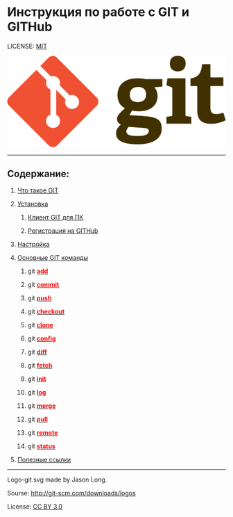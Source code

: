 # Инструкция по работе с GIT и GITHub


LICENSE: [MIT](./license.md)

![logo_git](./upload/Logo_git.svg)

---

## Содержание:

1. [Что такое GIT](./Whats_it_GIT.md)

2. [Установка](./Installation.md)

   1. [Клиент GIT для ПК](./Client_GIT.md)

   2. [Регистрация на GITHub](./Registration.md)

3. [Настройка](./Configuration.md)

4. [Основные GIT команды](./Commands.md)

   1. git [<span style="color:red">**add**</span>](./add.md)
   
   2. git [<span style="color:red">**commit**</span>](./commit.md)

   3. git [<span style="color:red">**push**</span>](./push.md)

   4. git [<span style="color:red">**checkout**</span>](./checkout.md)

   5. git [<span style="color:red">**clone**</span>](./clone.md)

   6. git [<span style="color:red">**config**</span>](./config.md)

   7. git [<span style="color:red">**diff**</span>](./diff.md)

   8. git [<span style="color:red">**fetch**</span>](./fetch.md)

   9. git [<span style="color:red">**init**</span>](./init.md)

   10. git [<span style="color:red">**log**</span>](./log.md)

   11. git [<span style="color:red">**merge**</span>](./merge.md)

   12. git [<span style="color:red">**pull**</span>](./pull.md)

   13. git [<span style="color:red">**remote**</span>](./remote.md)

   14. git [<span style="color:red">**status**</span>](./status.md)
   
5. [Полезные ссылки](./Links.md)

---

Logo-git.svg made by Jason Long.

Sourse: http://git-scm.com/downloads/logos

License: [CC BY 3.0](https://creativecommons.org/licenses/by/3.0/)
